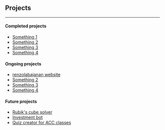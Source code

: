 
## Projects
---
#### Completed projects
- [Something 1]()
- [Something 2]()
- [Something 3]()
- [Something 4]()

#### Ongoing projects
- [renzolabajanan website](/) 
- [Something 2]()
- [Something 3]()
- [Something 4]()

#### Future projects
- [Rubik\'s cube solver]()
- [Investment bot]()
- [Quiz creator for ACC classes]()
